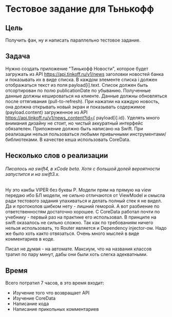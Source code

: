 # Тестовое задание для Тьнькофф

## Цель
Получить фан, ну и написать параллельно тестовое задание.

## Задача
Нужно создать приложение "Тинькофф Новости", которое будет загружать из API https://api.tinkoff.ru/v1/news заголовки новостей банка и показывать их в виде списка. 
В каждом элементе списка i должен отображаться текст из поля payload[i].text. Список должен быть отсортирован по полю publicationDate по убыванию. Полученные данные должны кешироваться на клиенте. Данные должны обновляться после оттягивания (pull-to-refresh). 
При нажатии на каждую новость, она должна открывать новый экран и показывать содержимое (payload.content) загруженное из API https://api.tinkoff.ru/v1/news_content?id={ payload[i].id}. Уделять много внимания дизайну не стоит, но чистый аккуратный интерфейс обязателен. 
Приложение должно быть написано на Swift. При реализации нельзя пользоваться любыми привычными инструментами/библиотеками. В качестве кеша использовать CoreData. 

## Несколько слов о реализации
###### Писалось на swift4, в xCode beta. Хотя с большой долей вероятности запустится и на swift3.x.
Ну это какбы VIPER без буквы P. Модели прям на прямую на view передаю ибо БЛ модели, не сильно отличаются от ViewModel и смысла ради тестового задания упахиваться и делать полный стек я не видел.
Да и протоколов шибком нету - лишний геморой.
А вот разбиение по ответственностям достаточно хорошее.
С CoreData работал почти по учебнику - первый раз на практике его использовал. В принципе на swift оказалось не сильно сложно.
Так как по требованиям ничего нельзя использовать, то Router является и Dependency injector-ом. Надо же было хоть както отвязаться.
Очень много мыслей в виде комментариев в коде.

Писал не думая - на автомате. Максиум, что на названия классов тратил по пару минут, дабы они были хоть слегка адекватными.

## Время
Всего потратил 7 часов, в это время входит:
* Изучение того что возвращает API
* Изучение CoreData
* Написание кода
* Написание прикольных комментариев


